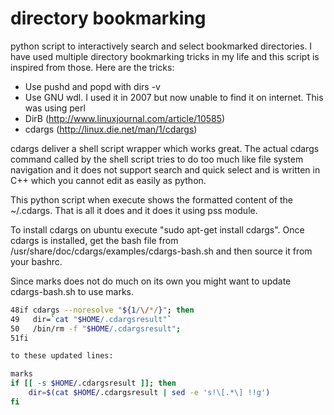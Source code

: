 directory bookmarking
=====================

python script to interactively search and select bookmarked directories. I have
used multiple directory bookmarking tricks in my life and this script is
inspired from those. Here are the tricks:

* Use pushd and popd with dirs -v
* Use GNU wdl. I used it in 2007 but now unable to find it on internet. This was using perl
* DirB (http://www.linuxjournal.com/article/10585)
* cdargs (http://linux.die.net/man/1/cdargs)

cdargs deliver a shell script wrapper which works great. The actual cdargs
command called by the shell script tries to do too much like file system
navigation and it does not support search and quick select and is written in
C++ which you cannot edit as easily as python.

This python script when execute shows the formatted content of the ~/.cdargs.
That is all it does and it does it using pss module.

To install cdargs on ubuntu execute "sudo apt-get install cdargs". Once cdargs
is installed, get the bash file from
/usr/share/doc/cdargs/examples/cdargs-bash.sh and then source it from your
bashrc.

Since marks does not do much on its own you might want to update cdargs-bash.sh
to use marks.

```bash
48if cdargs --noresolve "${1/\/*/}"; then
49   dir=`cat "$HOME/.cdargsresult"`
50   /bin/rm -f "$HOME/.cdargsresult";
51fi

to these updated lines:

marks
if [[ -s $HOME/.cdargsresult ]]; then
    dir=$(cat $HOME/.cdargsresult | sed -e 's!\[.*\] !!g')
fi
```
